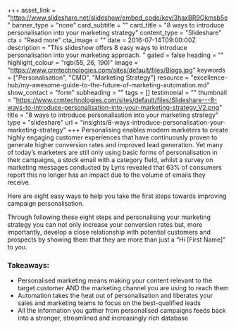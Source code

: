+++
asset_link = "https://www.slideshare.net/slideshow/embed_code/key/3haxBR9Okmsb5e"
banner_type = "none"
card_subtitle = ""
card_title = "8 ways to introduce personalisation into your marketing strategy"
content_type = "Slideshare"
cta = "Read more"
cta_image = ""
date = 2016-07-14T09:00:00Z
description = "This slideshow offers 8 easy ways to introduce personalisation into your marketing approach. "
gated = false
heading = ""
highlight_colour = "rgb(55, 26, 190)"
image = "https://www.crmtechnologies.com/sites/default/files/Blogs.jpg"
keywords = ["Personalisation", "CMO", "Marketing Strategy"]
resource = "excellence-hub/my-awesome-guide-to-the-future-of-marketing-automation.md"
show_contact = "form"
subheading = ""
tags = []
testimonial = ""
thumbnail = "https://www.crmtechnologies.com/sites/default/files/Slideshare---8-ways-to-introduce-personalisation-into-your-marketing-strategy_V2.png"
title = "8 ways to introduce personalisation into your marketing strategy"
type = "slideshare"
url = "insights/8-ways-introduce-personalisation-your-marketing-strategy"
+++
Personalising enables modern marketers to create highly engaging customer experiences that have continuously proven to generate higher conversion rates and improved lead generation. Yet many of today’s marketers are still only using basic forms of personalisation in their campaigns, a stock email with a category field, whilst a survey on marketing messages conducted by Lyris revealed that 63% of consumers report this no longer has an impact due to the volume of emails they receive.

Here are eight easy ways to help you take the first steps towards improving campaign personalisation.

Through following these eight steps and personalising your marketing strategy you can not only increase your conversion rates but, more importantly, develop a close relationship with potential customers and prospects by showing them that they are more than just a “Hi \[First Name\]” to you.

### Takeaways:

* Personalised marketing means making your content relevant to the target customer AND the marketing channel you are using to reach them
* Automation takes the heat out of personalisation and liberates your sales and marketing teams to focus on the best-qualified leads
* All the information you gather from personalised campaigns feeds back into a stronger, streamlined and increasingly rich database